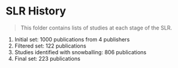 # SLR History

> This folder contains lists of studies at each stage of the SLR.

1. Initial set: 1000 publications from 4 publishers
2. Filtered set: 122 publications
3. Studies identified with snowballing: 806 publications
4. Final set: 223 publications